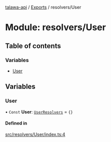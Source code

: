 [talawa-api](../README.md) / [Exports](../modules.md) / resolvers/User

# Module: resolvers/User

## Table of contents

### Variables

- [User](resolvers_User.md#user)

## Variables

### User

• `Const` **User**: [`UserResolvers`](types_generatedGraphQLTypes.md#userresolvers) = `{}`

#### Defined in

[src/resolvers/User/index.ts:4](https://github.com/PalisadoesFoundation/talawa-api/blob/4145524/src/resolvers/User/index.ts#L4)
